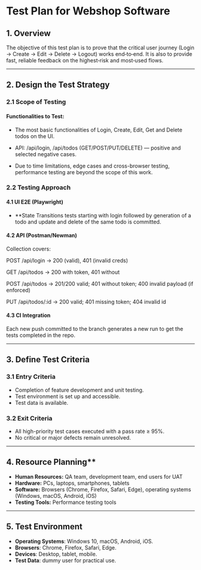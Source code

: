 # Test Plan for Webshop Software

## 1. Overview
The objective of this test plan is to prove that the critical user journey (Login → Create → Edit → Delete → Logout) works end‑to‑end. It is also to provide fast, reliable feedback on the highest‑risk and most‑used flows. 

---

## 2. Design the Test Strategy

### 2.1 Scope of Testing

#### Functionalities to Test:
- The most basic functionalities of Login, Create, Edit, Get and Delete todos on the UI.
- API: /api/login, /api/todos (GET/POST/PUT/DELETE) — positive and selected negative cases.

- Due to time limitations, edge cases and cross-browser testing, performance testing are beyond the scope of this work.


### 2.2 Testing Approach


#### 4.1 UI E2E (Playwright)
- **State Transitions tests starting with login followed by generation of a todo and update and delete of the same todo is committed.

#### 4.2 API (Postman/Newman)
Collection covers:

POST /api/login → 200 (valid), 401 (invalid creds)

GET /api/todos → 200 with token, 401 without

POST /api/todos → 201/200 valid; 401 without token; 400 invalid payload (if enforced)

PUT /api/todos/:id → 200 valid; 401 missing token; 404 invalid id

#### 4.3 CI Integration

Each new push committed to the branch generates a new run to get the tests completed in the repo.

---

## 3. Define Test Criteria

### 3.1 Entry Criteria
- Completion of feature development and unit testing.
- Test environment is set up and accessible.
- Test data is available.

### 3.2 Exit Criteria
- All high-priority test cases executed with a pass rate ≥ 95%.
- No critical or major defects remain unresolved.
---
## 4. Resource Planning**

- **Human Resources:** QA team, development team, end users for UAT
- **Hardware:** PCs, laptops, smartphones, tablets
- **Software:** Browsers (Chrome, Firefox, Safari, Edge), operating systems (Windows, macOS, Android, iOS)
- **Testing Tools:** Performance testing tools

---

## 5. Test Environment
- **Operating Systems**: Windows 10, macOS, Android, iOS.
- **Browsers**: Chrome, Firefox, Safari, Edge.
- **Devices**: Desktop, tablet, mobile.
- **Test Data**: dummy user for practical use.
 
